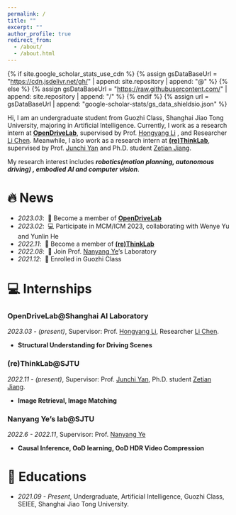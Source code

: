 ```yaml
---
permalink: /
title: ""
excerpt: ""
author_profile: true
redirect_from: 
  - /about/
  - /about.html
---
```


{% if site.google_scholar_stats_use_cdn %}
{% assign gsDataBaseUrl = "https://cdn.jsdelivr.net/gh/" | append: site.repository | append: "@" %}
{% else %}
{% assign gsDataBaseUrl = "https://raw.githubusercontent.com/" | append: site.repository | append: "/" %}
{% endif %}
{% assign url = gsDataBaseUrl | append: "google-scholar-stats/gs_data_shieldsio.json" %}

<span class='anchor' id='about-me'></span>

Hi, I am an undergraduate student from Guozhi Class, Shanghai Jiao Tong University, majoring in Artificial Intelligence. Currently, I work as a research intern at [**OpenDriveLab**](https://opendrivelab.com), supervised by Prof. [Hongyang Li](https://lihongyang.info) , and Researcher [Li Chen](https://scholar.google.ae/citations?user=ulZxvY0AAAAJ&hl=zh-CN). Meanwhile, I also work as a research intern at [**(re)ThinkLab**](https://thinklab.sjtu.edu.cn), supervised by Prof. [Junchi Yan](https://thinklab.sjtu.edu.cn) and Ph.D. student [Zetian Jiang](https://github.com/JzMaple).

My research interest includes ***robotics(motion planning, autonomous driving) , embodied AI and computer vision***. 


# 🔥 News
- *2023.03*: &nbsp;🎉 Become a member of [**OpenDriveLab**](https://opendrivelab.com)
- *2023.02*: &nbsp;💻 Participate in MCM/ICM 2023, collaborating with Wenye Yu and Yunlin He
- *2022.11*: &nbsp;🎉 Become a member of  [**(re)ThinkLab**](https://thinklab.sjtu.edu.cn)
- *2022.08*: &nbsp;🎉 Join Prof. [Nanyang Ye](https://ynysjtu.github.io)’s Laboratory
- *2021.12*: &nbsp;🎉 Enrolled in Guozhi Class

# 💻 Internships

### OpenDriveLab@Shanghai AI Laboratory

*2023.03 - (present)*, Supervisor: Prof. [Hongyang Li](https://lihongyang.info), Researcher [Li Chen](https://scholar.google.ae/citations?user=ulZxvY0AAAAJ&hl=zh-CN).

- **Structural Understanding for Driving Scenes** 

### (re)ThinkLab@SJTU

*2022.11 - (present)*, Supervisor: Prof. [Junchi Yan](https://thinklab.sjtu.edu.cn), Ph.D. student [Zetian Jiang](https://github.com/JzMaple).

- **Image Retrieval, Image Matching** 

### Nanyang Ye’s lab@SJTU

*2022.6 - 2022.11*, Supervisor: Prof. [Nanyang Ye](https://ynysjtu.github.io)

- **Causal Inference, OoD learning, OoD HDR Video Compression**

<!-- # 📝 Publications 

<div class='paper-box'><div class='paper-box-image'><div><div class="badge">CVPR 2016</div><img src='images/500x300.png' alt="sym" width="100%"></div></div>
<div class='paper-box-text' markdown="1">
[Deep Residual Learning for Image Recognition](https://openaccess.thecvf.com/content_cvpr_2016/papers/He_Deep_Residual_Learning_CVPR_2016_paper.pdf)

**Kaiming He**, Xiangyu Zhang, Shaoqing Ren, Jian Sun

[**Project**](https://scholar.google.com/citations?view_op=view_citation&hl=zh-CN&user=DhtAFkwAAAAJ&citation_for_view=DhtAFkwAAAAJ:ALROH1vI_8AC) <strong><span class='show_paper_citations' data='DhtAFkwAAAAJ:ALROH1vI_8AC'></span></strong>
- Lorem ipsum dolor sit amet, consectetur adipiscing elit. Vivamus ornare aliquet ipsum, ac tempus justo dapibus sit amet. 
</div>
</div>

- [Lorem ipsum dolor sit amet, consectetur adipiscing elit. Vivamus ornare aliquet ipsum, ac tempus justo dapibus sit amet](https://github.com), A, B, C, **CVPR 2020** -->

<!-- # 🎖 Honors and Awards
- *2021.10* Lorem ipsum dolor sit amet, consectetur adipiscing elit. Vivamus ornare aliquet ipsum, ac tempus justo dapibus sit amet. 
- *2021.09* Lorem ipsum dolor sit amet, consectetur adipiscing elit. Vivamus ornare aliquet ipsum, ac tempus justo dapibus sit amet.  -->

# 📖 Educations
- *2021.09 - Present*, Undergraduate, Artificial Intelligence, Guozhi Class, SEIEE, Shanghai Jiao Tong University.

<!-- # 💬 Invited Talks
- *2021.06*, Lorem ipsum dolor sit amet, consectetur adipiscing elit. Vivamus ornare aliquet ipsum, ac tempus justo dapibus sit amet. 
- *2021.03*, Lorem ipsum dolor sit amet, consectetur adipiscing elit. Vivamus ornare aliquet ipsum, ac tempus justo dapibus sit amet.  \| [\[video\]](https://github.com/)

-  -->